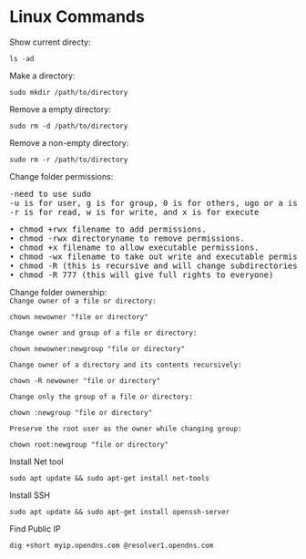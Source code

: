 # Linux Commands
Show current directy:
```
ls -ad
```
Make a directory:
```
sudo mkdir /path/to/directory
```
Remove a empty directory:
```
sudo rm -d /path/to/directory
```
Remove a non-empty directory:
```
sudo rm -r /path/to/directory
```
Change folder permissions:
<pre>
-need to use sudo   
-u is for user, g is for group, 0 is for others, ugo or a is for all   
-r is for read, w is for write, and x is for execute   
</pre>
<pre>
• chmod +rwx filename to add permissions.
• chmod -rwx directoryname to remove permissions.
• chmod +x filename to allow executable permissions.
• chmod -wx filename to take out write and executable permissions.
• chmod -R (this is recursive and will change subdirectories also) 
• chmod -R 777 (this will give full rights to everyone) 
</pre>
Change folder ownership:   
```Change owner of a file or directory:```
```
chown newowner "file or directory"
```
```Change owner and group of a file or directory:```
```
chown newowner:newgroup "file or directory"
```
```Change owner of a directory and its contents recursively:```
```
chown -R newowner "file or directory"
```
```Change only the group of a file or directory:```
```
chown :newgroup "file or directory"
```
```Preserve the root user as the owner while changing group:```
```
chown root:newgroup "file or directory"
```

Install Net tool
```
sudo apt update && sudo apt-get install net-tools
```
Install SSH 
```
sudo apt update && sudo apt-get install openssh-server
```
Find Public IP
```
dig +short myip.opendns.com @resolver1.opendns.com
```






















